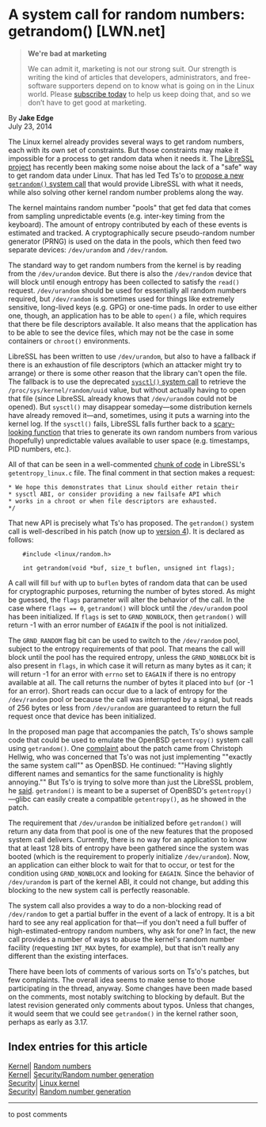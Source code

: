# A system call for random numbers: getrandom() [LWN.net]

> **We're bad at marketing**
> 
> We can admit it, marketing is not our strong suit. Our strength is writing the kind of articles that developers, administrators, and free-software supporters depend on to know what is going on in the Linux world. Please [subscribe today](/Promo/nsn-bad/subscribe) to help us keep doing that, and so we don’t have to get good at marketing. 

By **Jake Edge**  
July 23, 2014 

The Linux kernel already provides several ways to get random numbers, each with its own set of constraints. But those constraints may make it impossible for a process to get random data when it needs it. The [LibreSSL project](http://www.libressl.org/) has recently been making some noise about the lack of a "safe" way to get random data under Linux. That has led Ted Ts'o to [propose a new `getrandom()` system call](/Articles/605828/) that would provide LibreSSL with what it needs, while also solving other kernel random number problems along the way. 

The kernel maintains random number "pools" that get fed data that comes from sampling unpredictable events (e.g. inter-key timing from the keyboard). The amount of entropy contributed by each of these events is estimated and tracked. A cryptographically secure pseudo-random number generator (PRNG) is used on the data in the pools, which then feed two separate devices: `/dev/urandom` and `/dev/random`. 

The standard way to get random numbers from the kernel is by reading from the `/dev/urandom` device. But there is also the `/dev/random` device that will block until enough entropy has been collected to satisfy the `read()` request. `/dev/urandom` should be used for essentially all random numbers required, but `/dev/random` is sometimes used for things like extremely sensitive, long-lived keys (e.g. GPG) or one-time pads. In order to use either one, though, an application has to be able to `open()` a file, which requires that there be file descriptors available. It also means that the application has to be able to see the device files, which may not be the case in some containers or `chroot()` environments. 

LibreSSL has been written to use `/dev/urandom`, but also to have a fallback if there is an exhaustion of file descriptors (which an attacker might try to arrange) or there is some other reason that the library can't open the file. The fallback is to use the deprecated [`sysctl()` system call](http://man7.org/linux/man-pages/man2/sysctl.2.html) to retrieve the `/proc/sys/kernel/random/uuid` value, but without actually having to open that file (since LibreSSL already knows that `/dev/urandom` could not be opened). But `sysctl()` may disappear someday—some distribution kernels have already removed it—and, sometimes, using it puts a warning into the kernel log. If the `sysctl()` fails, LibreSSL falls further back to a [scary-looking function](https://github.com/libressl-portable/openbsd/blob/4e9048830a68da79247f30aba182b1599da139b9/src/lib/libcrypto/crypto/getentropy_linux.c#L307) that tries to generate its own random numbers from various (hopefully) unpredictable values available to user space (e.g. timestamps, PID numbers, etc.). 

All of that can be seen in a well-commented [chunk of code](https://github.com/libressl-portable/openbsd/blob/4e9048830a68da79247f30aba182b1599da139b9/src/lib/libcrypto/crypto/getentropy_linux.c#L97) in LibreSSL's `getentropy_linux.c` file. The final comment in that section makes a request: 
    
    
    * We hope this demonstrates that Linux should either retain their
    * sysctl ABI, or consider providing a new failsafe API which
    * works in a chroot or when file descriptors are exhausted.
    */
    

That new API is precisely what Ts'o has proposed. The `getrandom()` system call is well-described in his patch (now up to [version 4](/Articles/606202/)). It is declared as follows: 
    
    
        #include <linux/random.h>
    
        int getrandom(void *buf, size_t buflen, unsigned int flags);
    

A call will fill `buf` with up to `buflen` bytes of random data that can be used for cryptographic purposes, returning the number of bytes stored. As might be guessed, the `flags` parameter will alter the behavior of the call. In the case where `flags == 0`, `getrandom()` will block until the `/dev/urandom` pool has been initialized. If `flags` is set to `GRND_NONBLOCK`, then `getrandom()` will return -1 with an error number of `EAGAIN` if the pool is not initialized. 

The `GRND_RANDOM` flag bit can be used to switch to the `/dev/random` pool, subject to the entropy requirements of that pool. That means the call will block until the pool has the required entropy, unless the `GRND_NONBLOCK` bit is also present in `flags`, in which case it will return as many bytes as it can; it will return -1 for an error with `errno` set to `EAGAIN` if there is no entropy available at all. The call returns the number of bytes it placed into `buf` (or -1 for an error). Short reads can occur due to a lack of entropy for the `/dev/random` pool or because the call was interrupted by a signal, but reads of 256 bytes or less from `/dev/urandom` are guaranteed to return the full request once that device has been initialized. 

In the proposed man page that accompanies the patch, Ts'o shows sample code that could be used to emulate the OpenBSD `getentropy()` system call using `getrandom()`. One [complaint](/Articles/606315/) about the patch came from Christoph Hellwig, who was concerned that Ts'o was not just implementing ""exactly the same system call"" as OpenBSD. He continued: ""Having slightly different names and semantics for the same functionality is highly annoying."" But Ts'o is trying to solve more than just the LibreSSL problem, he [said](/Articles/606316/). `getrandom()` is meant to be a superset of OpenBSD's `getentropy()`—glibc can easily create a compatible `getentropy()`, as he showed in the patch. 

The requirement that `/dev/urandom` be initialized before `getrandom()` will return any data from that pool is one of the new features that the proposed system call delivers. Currently, there is no way for an application to know that at least 128 bits of entropy have been gathered since the system was booted (which is the requirement to properly initialize `/dev/urandom`). Now, an application can either block to wait for that to occur, or test for the condition using `GRND_NONBLOCK` and looking for `EAGAIN`. Since the behavior of `/dev/urandom` is part of the kernel ABI, it could not change, but adding this blocking to the new system call is perfectly reasonable. 

The system call also provides a way to do a non-blocking read of `/dev/random` to get a partial buffer in the event of a lack of entropy. It is a bit hard to see any real application for that—if you don't need a full buffer of high-estimated-entropy random numbers, why ask for one? In fact, the new call provides a number of ways to abuse the kernel's random number facility (requesting `INT_MAX` bytes, for example), but that isn't really any different than the existing interfaces. 

There have been lots of comments of various sorts on Ts'o's patches, but few complaints. The overall idea seems to make sense to those participating in the thread, anyway. Some changes have been made based on the comments, most notably switching to blocking by default. But the latest revision generated only comments about typos. Unless that changes, it would seem that we could see `getrandom()` in the kernel rather soon, perhaps as early as 3.17. 

  
Index entries for this article  
---  
[Kernel](/Kernel/Index)| [Random numbers](/Kernel/Index#Random_numbers)  
[Kernel](/Kernel/Index)| [Security/Random number generation](/Kernel/Index#Security-Random_number_generation)  
[Security](/Security/Index/)| [Linux kernel](/Security/Index/#Linux_kernel)  
[Security](/Security/Index/)| [Random number generation](/Security/Index/#Random_number_generation)  
  


* * *

to post comments 
